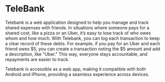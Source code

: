 # TeleBank
Telebank is a web application designed to help you manage and track shared expenses with friends. In situations where someone pays for a shared cost, like a pizza or an Uber, it’s easy to lose track of who owes whom and how much. With Telebank, you can log each transaction to keep a clear record of these debts. For example, if you pay for an Uber and each friend owes $5, you can create a transaction noting the $5 amount and add a description, like "Uber." This way, everyone stays accountable, and repayments are easier to track.

Telebank is accessible as a web app, making it compatible with both Android and iPhone, providing a seamless experience across devices.

